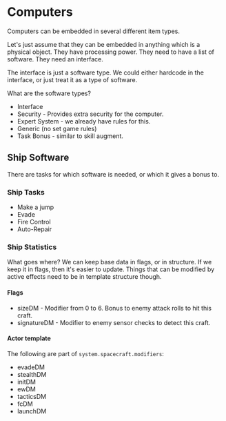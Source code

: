 # Computers

Computers can be embedded in several different item types.

Let's just assume that they can be embedded in anything which is a physical object.
They have processing power.
They need to have a list of software.
They need an interface.

The interface is just a software type. We could either hardcode in the interface, or just
treat it as a type of software.

What are the software types?
  * Interface
  * Security - Provides extra security for the computer.
  * Expert System - we already have rules for this.
  * Generic (no set game rules)
  * Task Bonus - similar to skill augment.


## Ship Software

There are tasks for which software is needed, or which it gives a bonus to.

### Ship Tasks

  * Make a jump
  * Evade
  * Fire Control
  * Auto-Repair


### Ship Statistics

What goes where? We can keep base data in flags, or in structure.
If we keep it in flags, then it's easier to update. Things that can be modified
by active effects need to be in template structure though.

#### Flags

  * sizeDM - Modifier from 0 to 6. Bonus to enemy attack rolls to hit this craft.
  * signatureDM - Modifier to enemy sensor checks to detect this craft.

#### Actor template

The following are part of `system.spacecraft.modifiers`:

  * evadeDM
  * stealthDM
  * initDM
  * ewDM
  * tacticsDM
  * fcDM
  * launchDM